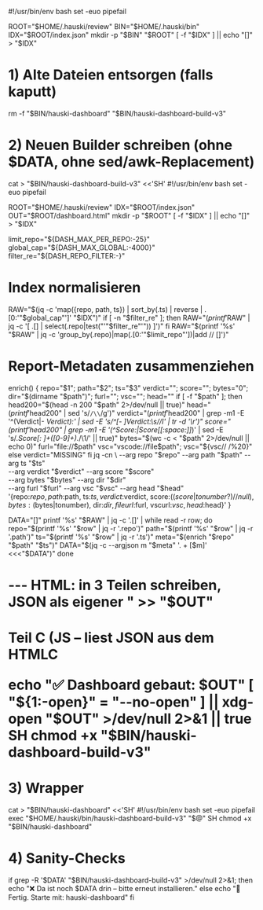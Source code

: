 #!/usr/bin/env bash
set -euo pipefail

ROOT="$HOME/.hauski/review"
BIN="$HOME/.hauski/bin"
IDX="$ROOT/index.json"
mkdir -p "$BIN" "$ROOT"
[ -f "$IDX" ] || echo "[]" > "$IDX"

# 1) Alte Dateien entsorgen (falls kaputt)
rm -f "$BIN/hauski-dashboard" "$BIN/hauski-dashboard-build-v3"

# 2) Neuen Builder schreiben (ohne $DATA, ohne sed/awk-Replacement)
cat > "$BIN/hauski-dashboard-build-v3" <<'SH'
#!/usr/bin/env bash
set -euo pipefail

ROOT="$HOME/.hauski/review"
IDX="$ROOT/index.json"
OUT="$ROOT/dashboard.html"
mkdir -p "$ROOT"
[ -f "$IDX" ] || echo "[]" > "$IDX"

limit_repo="${DASH_MAX_PER_REPO:-25}"
global_cap="${DASH_MAX_GLOBAL:-4000}"
filter_re="${DASH_REPO_FILTER:-}"

# Index normalisieren
RAW="$(jq -c 'map({repo, path, ts}) | sort_by(.ts) | reverse | .[0:'"$global_cap"']' "$IDX")"
if [ -n "$filter_re" ]; then
  RAW="$(printf '%s' "$RAW" | jq -c '[ .[] | select(.repo|test("'"$filter_re"'")) ]')"
fi
RAW="$(printf '%s' "$RAW" | jq -c 'group_by(.repo)|map(.[0:'"$limit_repo"'])|add // []')"

# Report-Metadaten zusammenziehen
enrich() {
  repo="$1"; path="$2"; ts="$3"
  verdict=""; score=""; bytes="0"; dir="$(dirname "$path")"; furl=""; vsc=""; head=""
  if [ -f "$path" ]; then
    head200="$(head -n 200 "$path" 2>/dev/null || true)"
    head="$(printf '%s\n' "$head200" | sed 's/`/\\`/g')"
    verdict="$(printf '%s\n' "$head200" | grep -m1 -E '^(Verdict|\- *Verdict):' | sed -E 's/^[- ]*Verdict:\s*//I' | tr -d '\r')"
    score="$(printf '%s\n' "$head200" | grep -m1 -E '(^Score:|Score[[:space:]]*)' | sed -E 's/.*Score[: ]+([0-9]+).*/\1/' || true)"
    bytes="$(wc -c < "$path" 2>/dev/null || echo 0)"
    furl="file://$path"
    vsc="vscode://file$path"; vsc="${vsc// /%20}"
  else
    verdict="MISSING"
  fi
  jq -cn \
    --arg repo "$repo" --arg path "$path" --arg ts "$ts" \
    --arg verdict "$verdict" --arg score "$score" \
    --arg bytes "$bytes" --arg dir "$dir" \
    --arg furl "$furl" --arg vsc "$vsc" --arg head "$head" \
    '{repo:$repo, path:$path, ts:$ts, verdict:$verdict,
      score:(($score|tonumber?)//null), bytes:($bytes|tonumber),
      dir:$dir, fileurl:$furl, vscurl:$vsc, head:$head}'
}

DATA="[]"
printf '%s' "$RAW" | jq -c '.[]' | while read -r row; do
  repo="$(printf '%s' "$row" | jq -r '.repo')"
  path="$(printf '%s' "$row" | jq -r '.path')"
  ts="$(printf '%s' "$row" | jq -r '.ts')"
  meta="$(enrich "$repo" "$path" "$ts")"
  DATA="$(jq -c --argjson m "$meta" '. + [$m]' <<<"$DATA")"
done

# --- HTML: in 3 Teilen schreiben, JSON als eigener <script type="application/json"> Block ---
# Teil A (Head + Layout)
cat > "$OUT" <<'HTMLA'
<!doctype html>
<html lang="de">
<meta charset="utf-8">
<meta name="viewport" content="width=device-width,initial-scale=1">
<title>HausKI – Reviews</title>
<style>
:root{--bg:#0b1220;--card:#0f172a;--ink:#e2e8f0;--muted:#93a2b9;--ok:#22c55e;--warn:#f59e0b;--err:#ef4444;--acc:#38bdf8;--line:#1f2937}
*{box-sizing:border-box} html,body{margin:0;background:linear-gradient(180deg,#0b1220,#0a0f1d);color:var(--ink);font:14px/1.45 system-ui,Segoe UI,Roboto,Ubuntu,sans-serif}
header{position:sticky;top:0;z-index:3;background:#0b1220cc;border-bottom:1px solid var(--line);backdrop-filter:saturate(180%) blur(8px);padding:12px 16px;display:flex;gap:10px;align-items:center;flex-wrap:wrap}
header b{letter-spacing:.3px}
input,select{background:#0f172a;color:var(--ink);border:1px solid var(--line);border-radius:10px;padding:8px 10px;outline:none}
button{background:#0f172a;border:1px solid var(--line);border-radius:10px;color:var(--ink);padding:8px 12px;cursor:pointer}
button:hover{border-color:#334155}
main{padding:18px 16px;max-width:1280px;margin:0 auto}
.card{background:var(--card);border:1px solid var(--line);border-radius:16px;padding:14px;margin-bottom:14px}
h2{margin:0 0 8px 0;font-size:16px;color:#cbd5e1}
.repo{margin-top:10px}
.repo h3{margin:0 0 8px 0;font-size:15px;display:flex;align-items:center;gap:8px}
.badge{font-size:12px;border-radius:999px;padding:2px 8px;border:1px solid #334155;background:#0f172a;color:#cbd5e1}
.ok{background:#122a1a;border-color:#11381b;color:#34d399}
.warn{background:#2a220f;border-color:#3d2b10;color:#fbbf24}
.err{background:#2a1315;border-color:#3a1215;color:#f87171}
.mono{font:12px ui-monospace,Menlo,monospace}
.table{width:100%;border-collapse:separate;border-spacing:0 8px}
.row{display:grid;grid-template-columns: minmax(180px,1fr) 120px 80px 1fr;gap:8px;background:#0b1327;border:1px solid var(--line);border-radius:12px;padding:8px 10px}
.row .muted{color:var(--muted)}
.actions a{margin-right:10px;text-decoration:none;color:#93c5fd}
.actions a:hover{color:#bfdbfe}
.kbd{font:12px ui-monospace,Menlo,monospace;background:#0f172a;border:1px solid var(--line);border-radius:6px;padding:2px 6px}
.toggle{display:flex;gap:6px;align-items:center}
</style>
<header>
  <b>HausKI Reviews</b>
  <input id="q" placeholder="Suche (Repo, Verdict, ts) …"/>
  <select id="ver">
    <option value="">Verdict: alle</option>
    <option value="APPROVE">APPROVE</option>
    <option value="CHANGES_REQUESTED">CHANGES_REQUESTED</option>
    <option value="MISSING">MISSING</option>
  </select>
  <select id="sort">
    <option value="ts">Sort: Neueste</option>
    <option value="repo">Sort: Repo</option>
    <option value="score">Sort: Score</option>
    <option value="size">Sort: Größe</option>
  </select>
  <label class="toggle"><input type="checkbox" id="latest"> Nur letzter Run je Repo</label>
  <button id="csv">Export CSV</button>
  <button id="rebuild">↻ Rebuild</button>
</header>
<main>
  <div class="card">
    <h2>Übersicht</h2>
    <div id="stats" class="mono"></div>
  </div>
  <div class="card">
    <h2>Runs</h2>
    <div id="list"></div>
  </div>
</main>
<!-- Daten-Payload folgt: -->
<script id="data" type="application/json">
HTMLA

# Teil B (JSON roh einbetten, keine Quotes/Ersetzungen)
printf '%s' "$DATA" >> "$OUT"
echo "</script>" >> "$OUT"

# Teil C (JS – liest JSON aus dem <script>-Tag)
cat >> "$OUT" <<'HTMLC'
<script>
const payload = document.getElementById('data').textContent || '[]';
const raw = JSON.parse(payload);
const settings = JSON.parse(localStorage.getItem('hauski:v3') || '{"latest":false,"ver":"","sort":"ts"}');
const qs = id => document.getElementById(id);
qs('latest').checked = !!settings.latest;
qs('ver').value = settings.ver || '';
qs('sort').value = settings.sort || 'ts';
function save(){ settings.latest=qs('latest').checked; settings.ver=qs('ver').value; settings.sort=qs('sort').value; localStorage.setItem('hauski:v3', JSON.stringify(settings)); }
function badgeVerd(v){ if(!v) return '<span class="badge">n/a</span>'; const up=(v+'').toUpperCase(); if(up.includes('APPROVE')) return '<span class="badge ok">APPROVE</span>'; if(up.includes('CHANGE')) return '<span class="badge warn">CHANGES_REQUESTED</span>'; if(up.includes('MISSING')) return '<span class="badge err">MISSING</span>'; return '<span class="badge">'+up+'</span>'; }
function badgeScore(s){ if(s==null) return '<span class="badge">–</span>'; const n=Number(s); const cls=n>=85?'ok':(n>=70?'warn':'err'); return '<span class="badge '+cls+'">'+n+'</span>'; }
function kb(n){ n=Number(n||0); if(n<1024) return n+' B'; if(n<1024*1024) return (n/1024).toFixed(1)+' KB'; return (n/1024/1024).toFixed(1)+' MB'; }
function groupByRepo(items){ const g={}; for(const x of items){ (g[x.repo]??=[]).push(x); } for(const k in g){ g[k].sort((a,b)=>b.ts.localeCompare(a.ts)); } return g; }
function build(){
  save();
  const q=(qs('q').value||'').toLowerCase();
  const ver=(qs('ver').value||'').toUpperCase();
  const sort=qs('sort').value;
  let arr=[...raw];
  if(q)   arr=arr.filter(r=>(r.repo||'').toLowerCase().includes(q)||(r.verdict||'').toLowerCase().includes(q)||(r.ts||'').toLowerCase().includes(q));
  if(ver) arr=arr.filter(r=>(r.verdict||'').toUpperCase().includes(ver));
  const groups=groupByRepo(arr);
  const repos=Object.keys(groups);
  const order=(a,b)=>{ if(sort==='repo')return a.localeCompare(b);
    if(sort==='score')return (Number(groups[b][0].score||-1)-Number(groups[a][0].score||-1))||b.localeCompare(a);
    if(sort==='size') return (Number(groups[b][0].bytes||0)-Number(groups[a][0].bytes||0))||b.localeCompare(a);
    return groups[b][0].ts.localeCompare(groups[a][0].ts); };
  repos.sort(order);
  let html='';
  for(const repo of repos){
    const runs=settings.latest?[groups[repo][0]]:groups[repo];
    const head=groups[repo][0];
    html+=`
      <div class="repo">
        <h3>
          <span style="min-width:180px;display:inline-block"><b>${repo}</b></span>
          ${badgeVerd(head.verdict)} ${badgeScore(head.score)}
          <span class="mono" style="color:#93a2b9"> · ${groups[repo].length} Runs · last ${head.ts}</span>
        </h3>
        <div class="table">
          ${runs.map(r=>`
            <div class="row">
              <div>
                <div class="mono">${r.ts}</div>
                <div class="muted">${r.verdict||'—'}</div>
              </div>
              <div>${badgeScore(r.score)}</div>
              <div class="mono">${kb(r.bytes)}</div>
              <div class="actions">
                ${r.fileurl?`<a href="${r.fileurl}">Open</a>`:''}
                ${r.vscurl?`<a href="${r.vscurl}">VS Code</a>`:''}
                <a href="file://${r.dir}">Ordner</a>
              </div>
            </div>
          `).join('')}
        </div>
      </div>`;
  }
  document.getElementById('list').innerHTML=html;
  const flat=Object.values(groups).flat();
  const last=flat.sort((a,b)=>b.ts.localeCompare(a.ts))[0]?.ts||'—';
  document.getElementById('stats').textContent=`${flat.length} Einträge · ${repos.length} Repos · letzter Run: ${last}`;
}
['q','ver','sort','latest'].forEach(id=>{
  const el=document.getElementById(id);
  (id==='q'? 'input':'change')==='input'
    ? el.addEventListener('input',build)
    : el.addEventListener('change',build);
});
document.getElementById('csv').addEventListener('click',()=>alert('CSV im Terminal: hauski-export-csv > reviews.csv'));
document.getElementById('rebuild').addEventListener('click',()=>location.reload());
build();
</script>
</html>
HTMLC

echo "✅ Dashboard gebaut: $OUT"
[ "${1:-open}" = "--no-open" ] || xdg-open "$OUT" >/dev/null 2>&1 || true
SH
chmod +x "$BIN/hauski-dashboard-build-v3"

# 3) Wrapper
cat > "$BIN/hauski-dashboard" <<'SH'
#!/usr/bin/env bash
set -euo pipefail
exec "$HOME/.hauski/bin/hauski-dashboard-build-v3" "$@"
SH
chmod +x "$BIN/hauski-dashboard"

# 4) Sanity-Checks
if grep -R '\$DATA' "$BIN/hauski-dashboard-build-v3" >/dev/null 2>&1; then
  echo "❌ Da ist noch \$DATA drin – bitte erneut installieren."
else
  echo "🎉 Fertig. Starte mit: hauski-dashboard"
fi
